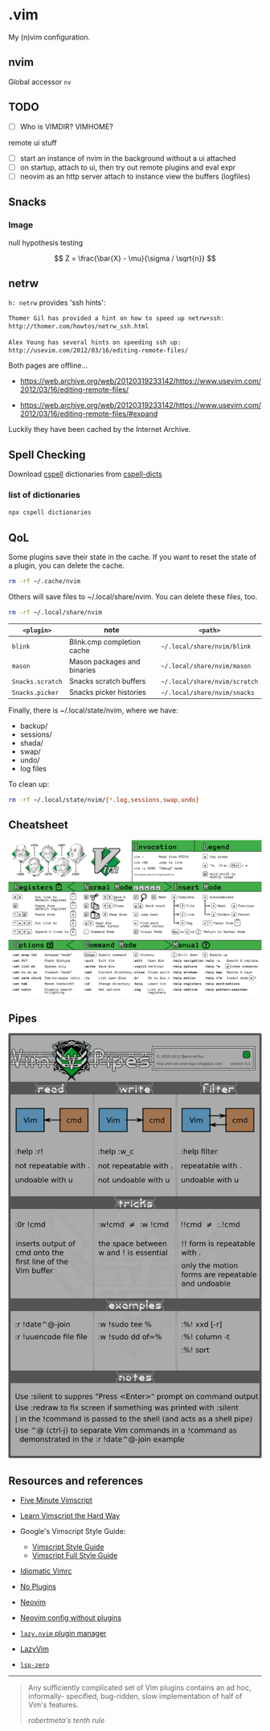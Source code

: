 # .vim

My (n)vim configuration.

## nvim

Global accessor `nv`

## TODO

- [ ] Who is VIMDIR? VIMHOME?

remote ui stuff

- [ ] start an instance of nvim in the background without a ui attached
- [ ] on startup, attach to ui, then try out remote plugins and eval expr
- [ ] neovim as an http server attach to instance view the buffers (logfiles)

## Snacks

### Image

null hypothesis testing

$$
Z = \frac{\bar{X} - \mu}{\sigma / \sqrt{n}}
$$

## netrw

`h: netrw` provides 'ssh hints':

```vimdoc
Thomer Gil has provided a hint on how to speed up netrw+ssh:
http://thomer.com/howtos/netrw_ssh.html

Alex Young has several hints on speeding ssh up:
http://usevim.com/2012/03/16/editing-remote-files/
```

Both pages are offline...

- <https://web.archive.org/web/20120319233142/https://www.usevim.com/2012/03/16/editing-remote-files/>

- <https://web.archive.org/web/20120319233142/https://www.usevim.com/2012/03/16/editing-remote-files/#expand>

Luckily they have been cached by the Internet Archive.

## Spell Checking

Download [cspell](http://streetsidesoftware.github.io/cspell/)
dictionaries from [cspell-dicts](https://github.com/streetsidesoftware/cspell-dicts/tree/main/dictionaries)

### list of dictionaries

```sh
npx cspell dictionaries
```

## QoL

Some plugins save their state in the cache. If you want to reset the state of a
plugin, you can delete the cache.

```sh
rm -rf ~/.cache/nvim
```

Others will save files to ~/.local/share/nvim. You can delete these files, too.

```sh
rm -rf ~/.local/share/nvim
```

| `<plugin>`       | note                        | `<path>`                      |
| ---------------- | --------------------------- | ----------------------------- |
| `blink`          | Blink.cmp completion cache  | `~/.local/share/nvim/blink`   |
| `mason`          | Mason packages and binaries | `~/.local/share/nvim/mason`   |
| `Snacks.scratch` | Snacks scratch buffers      | `~/.local/share/nvim/scratch` |
| `Snacks.picker`  | Snacks picker histories     | `~/.local/share/nvim/snacks`  |

Finally, there is ~/.local/state/nvim, where we have:

- backup/
- sessions/
- shada/
- swap/
- undo/
- log files

To clean up:

```sh
rm -rf ~/.local/state/nvim/{*.log,sessions,swap,undo}
```

## Cheatsheet

<!-- TODO: add image sources -->

![Vim Cheatsheet](./assets/vim-cheatsheet.png)

## Pipes

![Vim Pipes](./assets/vim-pipes.png)

## Resources and references

- [Five Minute Vimscript](http://andrewscala.com/vimscript/)
- [Learn Vimscript the Hard Way](https://learnvimscriptthehardway.stevelosh.com/)
- Google's Vimscript Style Guide:
  - [Vimscript Style Guide](https://google.github.io/styleguide/vimscriptguide.xml)
  - [Vimscript Full Style Guide](https://google.github.io/styleguide/vimscriptfull.xml)
- [Idiomatic Vimrc](https://github.com/romainl/idiomatic-vimrcr)
- [No Plugins](https://github.com/changemewtf/no_plugins)

- [Neovim](https://neovim.io/)
- [Neovim config without plugins](https://boltless.me/posts/neovim-config-without-plugins-2025/)
- [`lazy.nvim` plugin manager](https://lazy.folke.io/)
- [LazyVim](https://www.lazyvim.org)
- [`lsp-zero`](https://lsp-zero.netlify.app/docs/)

---

> Any sufficiently complicated set of Vim plugins contains an ad hoc, informally-
> specified, bug-ridden, slow implementation of half of Vim's features.
>
> _robertmeta's tenth rule_
